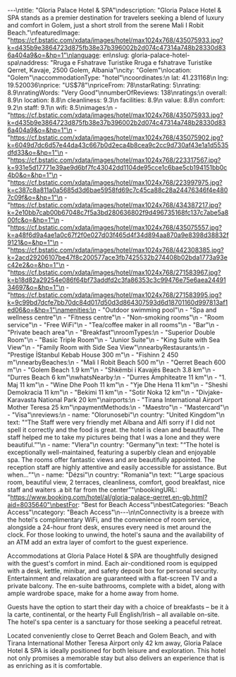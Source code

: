 ---\ntitle: "Gloria Palace Hotel & SPA"\ndescription: "Gloria Palace Hotel & SPA stands as a premier destination for travelers seeking a blend of luxury and comfort in Golem, just a short stroll from the serene Mali I Robit Beach."\nfeaturedImage: "https://cf.bstatic.com/xdata/images/hotel/max1024x768/435075933.jpg?k=d435b9e3864723d875fb38e37b396002b2d074c47314a748b28330d836a404a9&o=&hp=1"\nlanguage: en\nslug: gloria-palace-hotel-spa\naddress: "Rruga e Fshatrave Turistike Rruga e fshatrave Turistike Qerret, Kavaje, 2500 Golem, Albania"\ncity: "Golem"\nlocation: "Golem"\naccommodationType: "hotel"\ncoordinates:\n  lat: 41.231168\n  lng: 19.520036\nprice: "US$78"\npriceFrom: 78\nstarRating: 5\nrating: 8.9\nratingWords: "Very Good"\nnumberOfReviews: 138\nratings:\n  overall: 8.9\n  location: 8.8\n  cleanliness: 9.3\n  facilities: 8.9\n  value: 8.8\n  comfort: 9.2\n  staff: 9.1\n  wifi: 8.5\nimages:\n  - "https://cf.bstatic.com/xdata/images/hotel/max1024x768/435075933.jpg?k=d435b9e3864723d875fb38e37b396002b2d074c47314a748b28330d836a404a9&o=&hp=1"\n  - "https://cf.bstatic.com/xdata/images/hotel/max1024x768/435075902.jpg?k=6049d7dc6d57e44da43c667b0d2eca4b8cea9c2cc9d730af43e1a1d5535dfd33&o=&hp=1"\n  - "https://cf.bstatic.com/xdata/images/hotel/max1024x768/223317567.jpg?k=931e5d17771e39ae9d6bf7fc43042dd1104de95cce1c6bae5cb194151bb0c4b0&o=&hp=1"\n  - "https://cf.bstatic.com/xdata/images/hotel/max1024x768/223997975.jpg?k=c387c8a811a0a5685d3d6bae5958fd69c7c45ca88c28a24476346f4e4807c09f&o=&hp=1"\n  - "https://cf.bstatic.com/xdata/images/hotel/max1024x768/434387217.jpg?k=2e10bb7cab00b67048c7f5a3bd280636802f9d496735168fc137c7abe5a800fc&o=&hp=1"\n  - "https://cf.bstatic.com/xdata/images/hotel/max1024x768/435075557.jpg?k=a48f6d9a4ae1a0c67f2f0e027d03f465d4f34d894aa870a9e8398d38832f9121&o=&hp=1"\n  - "https://cf.bstatic.com/xdata/images/hotel/max1024x768/442308385.jpg?k=2acd29206107be47f8c200577ace3fb7425532b274408b02bda1773a93ec42e2&o=&hp=1"\n  - "https://cf.bstatic.com/xdata/images/hotel/max1024x768/271583967.jpg?k=b18d82a29254e086f64bf73addfd2c3fa86353c3c99476e75e6aea2449134697&o=&hp=1"\n  - "https://cf.bstatic.com/xdata/images/hotel/max1024x768/271583995.jpg?k=9c99bd7dcfe7bb70dc84d017d50d3d864307593d6d18701160d997813af1ed06&o=&hp=1"\namenities:\n  - "Outdoor swimming pool"\n  - "Spa and wellness centre"\n  - "Fitness centre"\n  - "Non-smoking rooms"\n  - "Room service"\n  - "Free WiFi"\n  - "Tea/coffee maker in all rooms"\n  - "Bar"\n  - "Private beach area"\n  - "Breakfast"\nroomTypes:\n  - "Superior Double Room"\n  - "Basic Triple Room"\n  - "Junior Suite"\n  - "King Suite with Sea View"\n  - "Family Room with Side Sea View"\nnearbyRestaurants:\n  - "Prestige İStanbul Kebab House 300 m"\n  - "Fishinn 2 450 m"\nnearbyBeaches:\n  - "Mali I Robit Beach 500 m"\n  - "Qerret Beach 600 m"\n  - "Golem Beach 1.9 km"\n  - "Shkëmbi i Kavajës Beach 3.8 km"\n  - "Durres Beach 6 km"\nwhatsNearby:\n  - "Durres Amphiteatre 11 km"\n  - "1. Maj 11 km"\n  - "Wine Dhe Pooh 11 km"\n  - "Yje Dhe Hena 11 km"\n  - "Sheshi Demokracia 11 km"\n  - "Bekimi 11 km"\n  - "Sotir Noka 12 km"\n  - "Divjake-Karavasta National Park 20 km"\nairports:\n  - "Tirana International Airport Mother Teresa 25 km"\npaymentMethods:\n  - "Maestro"\n  - "Mastercard"\n  - "Visa"\nreviews:\n  - name: "Olorunosebi"\n    country: "United Kingdom"\n    text: "“The Staff were very friendly met Albana and Alfi sorry if I did not spell it correctly and the food is great. the hotel is clean and beautiful. The staff helped me to take my pictures being that I was a lone and they were beautiful.”"\n  - name: "Vlera"\n    country: "Germany"\n    text: "“The hotel is exceptionally well-maintained, featuring a superbly clean and enjoyable spa. The rooms offer fantastic views and are beautifully appointed. The reception staff are highly attentive and easily accessible for assistance. But when...”"\n  - name: "Dézsi"\n    country: "Romania"\n    text: "“Large spacious room, beautiful view, 2 terraces, cleanliness, comfort, good breakfast, nice staff and waiters .a bit far from the center”"\nbookingURL: "https://www.booking.com/hotel/al/gloria-palace-qerret.en-gb.html?aid=8035640"\nbestFor: "Best for Beach Access"\nbestCategories: "Beach Access"\ncategory: "Beach Access"\n---\n\nConnectivity is a breeze with the hotel's complimentary WiFi, and the convenience of room service, alongside a 24-hour front desk, ensures every need is met around the clock. For those looking to unwind, the hotel's sauna and the availability of an ATM add an extra layer of comfort to the guest experience.

Accommodations at Gloria Palace Hotel & SPA are thoughtfully designed with the guest's comfort in mind. Each air-conditioned room is equipped with a desk, kettle, minibar, and safety deposit box for personal security. Entertainment and relaxation are guaranteed with a flat-screen TV and a private balcony. The en-suite bathrooms, complete with a bidet, along with ample wardrobe space, make for a home away from home.

Guests have the option to start their day with a choice of breakfasts – be it à la carte, continental, or the hearty Full English/Irish – all available on-site. The hotel's spa center is a sanctuary for those seeking a peaceful retreat.

Located conveniently close to Qerret Beach and Golem Beach, and with Tirana International Mother Teresa Airport only 42 km away, Gloria Palace Hotel & SPA is ideally positioned for both leisure and exploration. This hotel not only promises a memorable stay but also delivers an experience that is as enriching as it is comfortable.